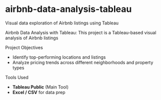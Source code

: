 # airbnb-data-analysis-tableau
Visual data exploration of Airbnb listings using Tableau

Airbnb Data Analysis with Tableau:
This project is a Tableau-based visual analysis of Airbnb listings  

Project Objectives  
- Identify top-performing locations and listings
- Analyze pricing trends across different neighborhoods and property types

Tools Used  
- **Tableau Public** (Main Tool)
- **Excel / CSV** for data prep
